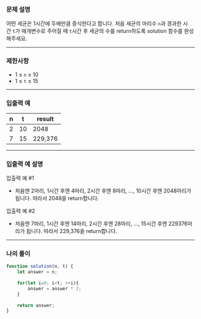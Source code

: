 ### **문제 설명**

어떤 세균은 1시간에 두배만큼 증식한다고 합니다. 처음 세균의 마리수 `n`과 경과한 시간 `t`가 매개변수로 주어질 때 `t`시간 후 세균의 수를 return하도록 solution 함수를 완성해주세요.

---

### 제한사항

- 1 ≤ `n` ≤ 10
- 1 ≤ `t` ≤ 15

---

### 입출력 예

| n | t | result |
| --- | --- | --- |
| 2 | 10 | 2048 |
| 7 | 15 | 229,376 |

---

### 입출력 예 설명

입출력 예 #1

- 처음엔 2마리, 1시간 후엔 4마리, 2시간 후엔 8마리, ..., 10시간 후엔 2048마리가 됩니다. 따라서 2048을 return합니다.

입출력 예 #2

- 처음엔 7마리, 1시간 후엔 14마리, 2시간 후엔 28마리, ..., 15시간 후엔 229376마리가 됩니다. 따라서 229,376을 return합니다.

---

### 나의 풀이

```javascript
function solution(n, t) {
    let answer = n; 
    
    for(let i=0; i<t; ++i){
        answer = answer * 2;
    }
    
    return answer;
}
```